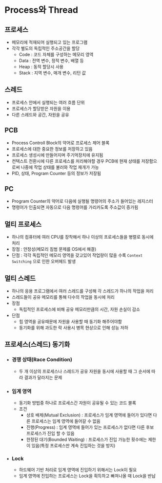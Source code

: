 # Process와 Thread
## 프로세스
- 메모리에 적재되어 실행되고 있는 프로그램
- 각각 별도의 독립적인 주소공간을 할당
    - Code : 코드 자체를 구성하는 메모리 영역
    - Data : 전역 변수, 정적 변수, 배열 등
    - Heap : 동적 할당시 사용
    - Stack : 지역 변수, 매개 변수, 리턴 값
## 스레드
- 프로세스 안에서 실행되는 여러 흐름 단위
- 프로세스가 할당받은 자원을 이용
- 다른 스레드와 공간, 자원을 공유

## PCB
- Process Controll Block의 약어로 프로세스 제어 블록
- 프로세스에 대한 중요한 정보를 저장하고 있음
- 프로세스 생성시에 만들어지며 주기억장치에 유지됨
- 컨텍스트 전환시에 다른 프로세스를 처리해야할 경우 PCB에 현재 상태를 저장함으로써 나중에 작업 상태를 불러와 작업 재개가 가능
- PID, 상태, Program Counter 등의 정보가 저장됨

## PC
- Program Counter의 약어로 다음에 실행될 명령어의 주소가 들어있는 레지스터
- 명령어가 인출되면 자동으로 다음 명령어를 가리카도록 주소값이 증가됨

## 멀티 프로세스
- 하나의 컴퓨터에 여러 CPU를 장착해서 하나 이상의 프로세스들을 병렬로 동시에 처리
- 장점 : 안정성(메모리 침범 문제를 OS에서 해결)
- 단점 : 각각 독립적인 메모리 영역을 갖고있어 작업량이 많을 수록  `Context Switching` 으로 인한 오버헤드 발생

## 멀티 스레드
- 하나의 응용 프로그램에서 여러 스레드를 구성해 각 스레드가 하나의 작업을 처리
- 스레드들이 공유 메모리를 통해 다수의 작업을 동시에 처리
- 장점
    - 독립적인 프로세스에 비해 공유 메모리만큼의 시간, 자원 손실이 감소
- 단점
    - 힙 영역을 공유때문에 자원을 사용할 때 동기화 해주어야함
    - 동기화를 위해 과도한 락 사용시 병목 현상으로 인해 성능 저하

## 프로세스(스레드) 동기화
- ### 경쟁 상태(Race Condition)
    - 두 개 이상의 프로세스나 스레드가 공유 자원을 동시에 사용할 때 그 순서에 따라 결과가 달라지는 문제
- ### 임계 영역
    - 동기화 방법중 하나로 프로세스간 자원이 공유될 수 있는 코드 블록
    - 조건
        - 상호 배제(Mutual Exclusion) : 프로세스가 임계 영역에 들어가 있다면 다른 프로세스는 임계 영역에 들어갈 수 없음
        - 진행(Progress) : 임계 영역에 들어가 있는 프로세스가 없다면 다른 후보 프로세스가 진입 할 수 있음
        - 한정된 대기(Bounded Waiting) : 프로세스가 진입 가능한 횟수에는 제한이 있음(특정 프로세스만 계속 진입하는 것을 방지)
- ### Lock
    - 하드웨어 기반 처리로 임계 영역에 진입하기 위해서는 Lock이 필요
    - 임계 영역에 진입하는 프로세스는 Lock을 흭득하고 빠져나올 때 Lock을 반납